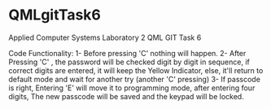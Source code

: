 # QMLgitTask6
Applied Computer Systems Laboratory 2 QML GIT Task 6

Code Functionality:
1- Before pressing 'C' nothing will happen.
2- After Pressing 'C' , the password will be checked digit by digit in sequence, if correct digits are entered, it will keep the Yellow Indicator, else, it'll return to default mode and wait for another try (another 'C' pressing)
3- If passcode is right, Entering 'E' will move it to programming mode, after entering four digits, The new passcode will be saved and the keypad will be locked.

